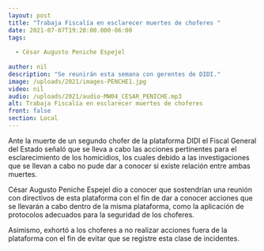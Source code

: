 ```yaml
---
layout: post
title: "Trabaja Fiscalía en esclarecer muertes de choferes "
date: 2021-07-07T19:20:00.000-06:00
tags:
  
  - César Augusto Peniche Espejel
  
author: nil
description: "Se reunirán esta semana con gerentes de DIDI."
image: /uploads/2021/images-PENCHE1.jpg
video: nil
audio: /uploads/2021/audio-MW04_CESAR_PENICHE.mp3
alt: Trabaja Fiscalía en esclarecer muertes de choferes 
front: false
section: Local
---
```


Ante la muerte de un segundo chofer de la plataforma DIDI el Fiscal General del Estado señaló que se lleva a cabo las acciones pertinentes para el esclarecimiento de los homicidios, los cuales debido a las investigaciones que se llevan a cabo no pude dar a conocer si existe relación entre ambas muertes.

César Augusto Peniche Espejel dio a conocer que sostendrían una reunión con directivos de esta plataforma con el fin de dar a conocer acciones que se llevarán a cabo dentro de la misma plataforma, como la aplicación de protocolos adecuados para la seguridad de los choferes.

Asimismo, exhortó a los choferes a no realizar acciones fuera de la plataforma con el fin de evitar que se registre esta clase de incidentes. 
